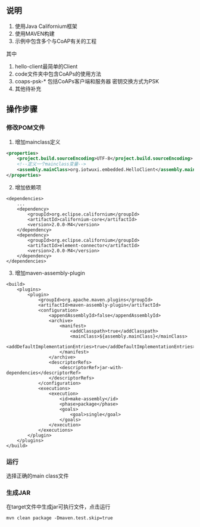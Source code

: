 ## 说明
1. 使用Java Californium框架
2. 使用MAVEN构建
3. 示例中包含多个与CoAP有关的工程

其中
1. hello-client最简单的Client
2. code文件夹中包含CoAPs的使用方法
3. coaps-psk-* 包括CoAPs客户端和服务器 密钥交换方式为PSK
4. 其他待补充


## 操作步骤

### 修改POM文件
1. 增加mainclass定义
``` xml
<properties>
    <project.build.sourceEncoding>UTF-8</project.build.sourceEncoding>
    <!--定义一个mainclass变量-->
    <assembly.mainClass>org.iotwuxi.embedded.HelloClient</assembly.mainClass>
</properties>
```
2. 增加依赖项
```
<dependencies>
    ...
    <dependency>
        <groupId>org.eclipse.californium</groupId>
        <artifactId>californium-core</artifactId>
        <version>2.0.0-M4</version>
    </dependency>
    <dependency>
        <groupId>org.eclipse.californium</groupId>
        <artifactId>element-connector</artifactId>
        <version>2.0.0-M4</version>
    </dependency>
</dependencies>
```
3. 增加maven-assembly-plugin
```
<build>
    <plugins>
        <plugin>
            <groupId>org.apache.maven.plugins</groupId>
            <artifactId>maven-assembly-plugin</artifactId>
            <configuration>
                <appendAssemblyId>false</appendAssemblyId>
                <archive>
                    <manifest>
                        <addClasspath>true</addClasspath>
                        <mainClass>${assembly.mainClass}</mainClass>
                        <addDefaultImplementationEntries>true</addDefaultImplementationEntries>
                    </manifest>
                </archive>
                <descriptorRefs>
                    <descriptorRef>jar-with-dependencies</descriptorRef>
                </descriptorRefs>
            </configuration>
            <executions>
                <execution>
                    <id>make-assembly</id>
                    <phase>package</phase>
                    <goals>
                        <goal>single</goal>
                    </goals>
                </execution>
            </executions>
        </plugin>
    </plugins>
</build>
```

### 运行
选择正确的main class文件  

### 生成JAR
在target文件中生成jar可执行文件，点击运行
``` 
mvn clean package -Dmaven.test.skip=true
```